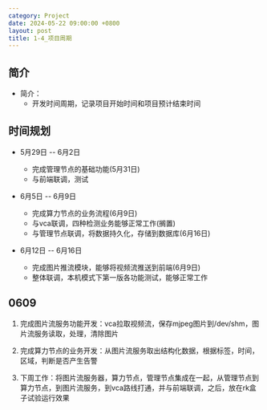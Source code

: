 ```yaml
---
category: Project
date: 2024-05-22 09:00:00 +0800
layout: post
title: 1-4_项目周期
---
```

## 简介

+ 简介：
  + 开发时间周期，记录项目开始时间和项目预计结束时间

## 时间规划

+ 5月29日 -- 6月2日
  + 完成管理节点的基础功能(5月31日)
  + 与前端联调，测试

+ 6月5日 -- 6月9日
  + 完成算力节点的业务流程(6月9日)
  + 与vca联调，四种检测业务能够正常工作(搁置)
  + 与管理节点联调，将数据持久化，存储到数据库(6月16日)

+ 6月12日 -- 6月16日
  + 完成图片推流模块，能够将视频流推送到前端(6月9日)
  + 整体联调，本机模式下第一版各功能测试，能够正常工作

## 0609

1. 完成图片流服务功能开发：vca拉取视频流，保存mjpeg图片到/dev/shm，图片流服务读取，处理，清除图片

2. 完成算力节点的业务开发：从图片流服务取出结构化数据，根据标签，时间，区域，判断是否产生告警

3. 下周工作：将图片流服务器，算力节点，管理节点集成在一起，从管理节点到算力节点，到图片流服务，到vca路线打通，并与前端联调，之后，放在rk盒子试验运行效果